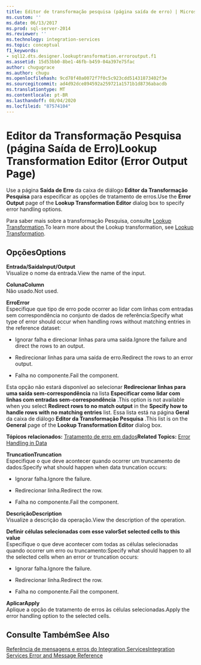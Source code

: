 ```yaml
---
title: Editor de transformação pesquisa (página saída de erro) | Microsoft Docs
ms.custom: ''
ms.date: 06/13/2017
ms.prod: sql-server-2014
ms.reviewer: ''
ms.technology: integration-services
ms.topic: conceptual
f1_keywords:
- sql12.dts.designer.lookuptransformation.erroroutput.f1
ms.assetid: 15d53bb0-8be1-46fb-b459-04a397e75fac
author: chugugrace
ms.author: chugu
ms.openlocfilehash: 9cd78f40a0072f7f0c5c923cdd51431873402f3e
ms.sourcegitcommit: ad4d92dce894592a259721a1571b1d8736abacdb
ms.translationtype: MT
ms.contentlocale: pt-BR
ms.lasthandoff: 08/04/2020
ms.locfileid: "87574104"
---
```

# <a name="lookup-transformation-editor-error-output-page"></a><span data-ttu-id="dcaf3-102">Editor da Transformação Pesquisa (página Saída de Erro)</span><span class="sxs-lookup"><span data-stu-id="dcaf3-102">Lookup Transformation Editor (Error Output Page)</span></span>
  <span data-ttu-id="dcaf3-103">Use a página **Saída de Erro** da caixa de diálogo **Editor da Transformação Pesquisa** para especificar as opções de tratamento de erros.</span><span class="sxs-lookup"><span data-stu-id="dcaf3-103">Use the **Error Output** page of the **Lookup Transformation Editor** dialog box to specify error handling options.</span></span>  
  
 <span data-ttu-id="dcaf3-104">Para saber mais sobre a transformação Pesquisa, consulte [Lookup Transformation](data-flow/transformations/lookup-transformation.md).</span><span class="sxs-lookup"><span data-stu-id="dcaf3-104">To learn more about the Lookup transformation, see [Lookup Transformation](data-flow/transformations/lookup-transformation.md).</span></span>  
  
## <a name="options"></a><span data-ttu-id="dcaf3-105">Opções</span><span class="sxs-lookup"><span data-stu-id="dcaf3-105">Options</span></span>  
 <span data-ttu-id="dcaf3-106">**Entrada/Saída**</span><span class="sxs-lookup"><span data-stu-id="dcaf3-106">**Input/Output**</span></span>  
 <span data-ttu-id="dcaf3-107">Visualize o nome da entrada.</span><span class="sxs-lookup"><span data-stu-id="dcaf3-107">View the name of the input.</span></span>  
  
 <span data-ttu-id="dcaf3-108">**Coluna**</span><span class="sxs-lookup"><span data-stu-id="dcaf3-108">**Column**</span></span>  
 <span data-ttu-id="dcaf3-109">Não usado.</span><span class="sxs-lookup"><span data-stu-id="dcaf3-109">Not used.</span></span>  
  
 <span data-ttu-id="dcaf3-110">**Erro**</span><span class="sxs-lookup"><span data-stu-id="dcaf3-110">**Error**</span></span>  
 <span data-ttu-id="dcaf3-111">Especifique que tipo de erro pode ocorrer ao lidar com linhas com entradas sem correspondência no conjunto de dados de referência:</span><span class="sxs-lookup"><span data-stu-id="dcaf3-111">Specify what type of error should occur when handling rows without matching entries in the reference dataset:</span></span>  
  
-   <span data-ttu-id="dcaf3-112">Ignorar falha e direcionar linhas para uma saída.</span><span class="sxs-lookup"><span data-stu-id="dcaf3-112">Ignore the failure and direct the rows to an output.</span></span>  
  
-   <span data-ttu-id="dcaf3-113">Redirecionar linhas para uma saída de erro.</span><span class="sxs-lookup"><span data-stu-id="dcaf3-113">Redirect the rows to an error output.</span></span>  
  
-   <span data-ttu-id="dcaf3-114">Falha no componente.</span><span class="sxs-lookup"><span data-stu-id="dcaf3-114">Fail the component.</span></span>  
  
 <span data-ttu-id="dcaf3-115">Esta opção não estará disponível ao selecionar **Redirecionar linhas para uma saída sem-correspondência** na lista **Especificar como lidar com linhas com entradas sem-correspondência** .</span><span class="sxs-lookup"><span data-stu-id="dcaf3-115">This option is not available when you select **Redirect rows to no match output** in the **Specify how to handle rows with no matching entries** list.</span></span> <span data-ttu-id="dcaf3-116">Essa lista está na página **Geral** da caixa de diálogo **Editor da Transformação Pesquisa** .</span><span class="sxs-lookup"><span data-stu-id="dcaf3-116">This list is on the **General** page of the **Lookup Transformation Editor** dialog box.</span></span>  
  
 <span data-ttu-id="dcaf3-117">**Tópicos relacionados:** [Tratamento de erro em dados](data-flow/error-handling-in-data.md)</span><span class="sxs-lookup"><span data-stu-id="dcaf3-117">**Related Topics:** [Error Handling in Data](data-flow/error-handling-in-data.md)</span></span>  
  
 <span data-ttu-id="dcaf3-118">**Truncation**</span><span class="sxs-lookup"><span data-stu-id="dcaf3-118">**Truncation**</span></span>  
 <span data-ttu-id="dcaf3-119">Especifique o que deve acontecer quando ocorrer um truncamento de dados:</span><span class="sxs-lookup"><span data-stu-id="dcaf3-119">Specify what should happen when data truncation occurs:</span></span>  
  
-   <span data-ttu-id="dcaf3-120">Ignorar falha.</span><span class="sxs-lookup"><span data-stu-id="dcaf3-120">Ignore the failure.</span></span>  
  
-   <span data-ttu-id="dcaf3-121">Redirecionar linha.</span><span class="sxs-lookup"><span data-stu-id="dcaf3-121">Redirect the row.</span></span>  
  
-   <span data-ttu-id="dcaf3-122">Falha no componente.</span><span class="sxs-lookup"><span data-stu-id="dcaf3-122">Fail the component.</span></span>  
  
 <span data-ttu-id="dcaf3-123">**Descrição**</span><span class="sxs-lookup"><span data-stu-id="dcaf3-123">**Description**</span></span>  
 <span data-ttu-id="dcaf3-124">Visualize a descrição da operação.</span><span class="sxs-lookup"><span data-stu-id="dcaf3-124">View the description of the operation.</span></span>  
  
 <span data-ttu-id="dcaf3-125">**Definir células selecionadas com esse valor**</span><span class="sxs-lookup"><span data-stu-id="dcaf3-125">**Set selected cells to this value**</span></span>  
 <span data-ttu-id="dcaf3-126">Especifique o que deve acontecer com todas as células selecionadas quando ocorrer um erro ou truncamento:</span><span class="sxs-lookup"><span data-stu-id="dcaf3-126">Specify what should happen to all the selected cells when an error or truncation occurs:</span></span>  
  
-   <span data-ttu-id="dcaf3-127">Ignorar falha.</span><span class="sxs-lookup"><span data-stu-id="dcaf3-127">Ignore the failure.</span></span>  
  
-   <span data-ttu-id="dcaf3-128">Redirecionar linha.</span><span class="sxs-lookup"><span data-stu-id="dcaf3-128">Redirect the row.</span></span>  
  
-   <span data-ttu-id="dcaf3-129">Falha no componente.</span><span class="sxs-lookup"><span data-stu-id="dcaf3-129">Fail the component.</span></span>  
  
 <span data-ttu-id="dcaf3-130">**Aplicar**</span><span class="sxs-lookup"><span data-stu-id="dcaf3-130">**Apply**</span></span>  
 <span data-ttu-id="dcaf3-131">Aplique a opção de tratamento de erros às células selecionadas.</span><span class="sxs-lookup"><span data-stu-id="dcaf3-131">Apply the error handling option to the selected cells.</span></span>  
  
## <a name="see-also"></a><span data-ttu-id="dcaf3-132">Consulte Também</span><span class="sxs-lookup"><span data-stu-id="dcaf3-132">See Also</span></span>  
 [<span data-ttu-id="dcaf3-133">Referência de mensagens e erros do Integration Services</span><span class="sxs-lookup"><span data-stu-id="dcaf3-133">Integration Services Error and Message Reference</span></span>](../../2014/integration-services/integration-services-error-and-message-reference.md)  
  
  
